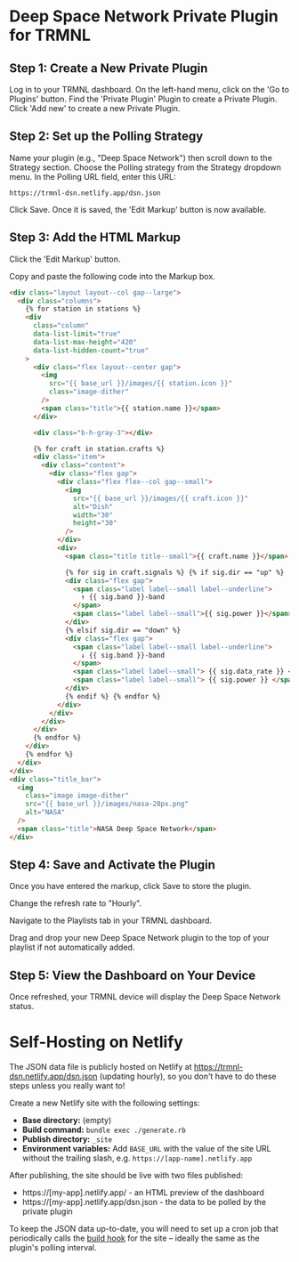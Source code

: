 # Deep Space Network Private Plugin for TRMNL

## Step 1: Create a New Private Plugin

Log in to your TRMNL dashboard.
On the left-hand menu, click on the 'Go to Plugins' button.
Find the 'Private Plugin' Plugin to create a Private Plugin.
Click 'Add new' to create a new Private Plugin.

## Step 2: Set up the Polling Strategy

Name your plugin (e.g., "Deep Space Network") then scroll down to the Strategy section.
Choose the Polling strategy from the Strategy dropdown menu.
In the Polling URL field, enter this URL:

```
https://trmnl-dsn.netlify.app/dsn.json
```

Click Save. Once it is saved, the 'Edit Markup' button is now available.

## Step 3: Add the HTML Markup

Click the 'Edit Markup' button.

Copy and paste the following code into the Markup box.

```html
<div class="layout layout--col gap--large">
  <div class="columns">
    {% for station in stations %}
    <div
      class="column"
      data-list-limit="true"
      data-list-max-height="420"
      data-list-hidden-count="true"
    >
      <div class="flex layout--center gap">
        <img
          src="{{ base_url }}/images/{{ station.icon }}"
          class="image-dither"
        />
        <span class="title">{{ station.name }}</span>
      </div>

      <div class="b-h-gray-3"></div>

      {% for craft in station.crafts %}
      <div class="item">
        <div class="content">
          <div class="flex gap">
            <div class="flex flex--col gap--small">
              <img
                src="{{ base_url }}/images/{{ craft.icon }}"
                alt="Dish"
                width="30"
                height="30"
              />
            </div>
            <div>
              <span class="title title--small">{{ craft.name }}</span>

              {% for sig in craft.signals %} {% if sig.dir == "up" %}
              <div class="flex gap">
                <span class="label label--small label--underline">
                  ↑ {{ sig.band }}-band
                </span>
                <span class="label label--small">{{ sig.power }}</span>
              </div>
              {% elsif sig.dir == "down" %}
              <div class="flex gap">
                <span class="label label--small label--underline">
                  ↓ {{ sig.band }}-band
                </span>
                <span class="label label--small"> {{ sig.data_rate }} </span>
                <span class="label label--small"> {{ sig.power }} </span>
              </div>
              {% endif %} {% endfor %}
            </div>
          </div>
        </div>
      </div>
      {% endfor %}
    </div>
    {% endfor %}
  </div>
</div>
<div class="title_bar">
  <img
    class="image image-dither"
    src="{{ base_url }}/images/nasa-28px.png"
    alt="NASA"
  />
  <span class="title">NASA Deep Space Network</span>
</div>
```

## Step 4: Save and Activate the Plugin

Once you have entered the markup, click Save to store the plugin.

Change the refresh rate to "Hourly".

Navigate to the Playlists tab in your TRMNL dashboard.

Drag and drop your new Deep Space Network plugin to the top of your playlist if not automatically added.

## Step 5: View the Dashboard on Your Device

Once refreshed, your TRMNL device will display the Deep Space Network status.

# Self-Hosting on Netlify

The JSON data file is publicly hosted on Netlify at https://trmnl-dsn.netlify.app/dsn.json (updating hourly), so you don't have to do these steps unless you really want to!

Create a new Netlify site with the following settings:

- **Base directory:** (empty)
- **Build command:** `bundle exec ./generate.rb`
- **Publish directory:** `_site`
- **Environment variables:** Add `BASE_URL` with the value of the site URL without the trailing slash, e.g. `https://[app-name].netlify.app`

After publishing, the site should be live with two files published:

- https://[my-app].netlify.app/ - an HTML preview of the dashboard
- https://[my-app].netlify.app/dsn.json - the data to be polled by the private plugin

To keep the JSON data up-to-date, you will need to set up a cron job that periodically calls the [build hook](https://docs.netlify.com/configure-builds/build-hooks/) for the site – ideally the same as the plugin's polling interval.
